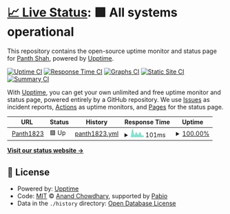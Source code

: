 # [📈 Live Status](https://Panth1823.github.io/uptime-Panth1823): <!--live status--> **🟩 All systems operational**

This repository contains the open-source uptime monitor and status page for [Panth Shah](https://shahpanth.vercel.app/), powered by [Upptime](https://github.com/upptime/upptime).

[![Uptime CI](https://github.com/Panth1823/uptime-Panth1823/workflows/Uptime%20CI/badge.svg)](https://github.com/Panth1823/uptime-Panth1823/actions?query=workflow%3A%22Uptime+CI%22)
[![Response Time CI](https://github.com/Panth1823/uptime-Panth1823/workflows/Response%20Time%20CI/badge.svg)](https://github.com/Panth1823/uptime-Panth1823/actions?query=workflow%3A%22Response+Time+CI%22)
[![Graphs CI](https://github.com/Panth1823/uptime-Panth1823/workflows/Graphs%20CI/badge.svg)](https://github.com/Panth1823/uptime-Panth1823/actions?query=workflow%3A%22Graphs+CI%22)
[![Static Site CI](https://github.com/Panth1823/uptime-Panth1823/workflows/Static%20Site%20CI/badge.svg)](https://github.com/Panth1823/uptime-Panth1823/actions?query=workflow%3A%22Static+Site+CI%22)
[![Summary CI](https://github.com/Panth1823/uptime-Panth1823/workflows/Summary%20CI/badge.svg)](https://github.com/Panth1823/uptime-Panth1823/actions?query=workflow%3A%22Summary+CI%22)

With [Upptime](https://upptime.js.org), you can get your own unlimited and free uptime monitor and status page, powered entirely by a GitHub repository. We use [Issues](https://github.com/Panth1823/uptime-Panth1823/issues) as incident reports, [Actions](https://github.com/Panth1823/uptime-Panth1823/actions) as uptime monitors, and [Pages](https://Panth1823.github.io/uptime-Panth1823) for the status page.

<!--start: status pages-->
<!-- This summary is generated by Upptime (https://github.com/upptime/upptime) -->
<!-- Do not edit this manually, your changes will be overwritten -->
<!-- prettier-ignore -->
| URL | Status | History | Response Time | Uptime |
| --- | ------ | ------- | ------------- | ------ |
| <img alt="" src="https://icons.duckduckgo.com/ip3/shahpanth.vercel.app.ico" height="13"> [Panth1823](https://shahpanth.vercel.app/) | 🟩 Up | [panth1823.yml](https://github.com/Panth1823/uptime-Panth1823/commits/HEAD/history/panth1823.yml) | <details><summary><img alt="Response time graph" src="./graphs/panth1823/response-time-week.png" height="20"> 101ms</summary><br><a href="https://Panth1823.github.io/uptime-Panth1823/history/panth1823"><img alt="Response time 118" src="https://img.shields.io/endpoint?url=https%3A%2F%2Fraw.githubusercontent.com%2FPanth1823%2Fuptime-Panth1823%2FHEAD%2Fapi%2Fpanth1823%2Fresponse-time.json"></a><br><a href="https://Panth1823.github.io/uptime-Panth1823/history/panth1823"><img alt="24-hour response time 96" src="https://img.shields.io/endpoint?url=https%3A%2F%2Fraw.githubusercontent.com%2FPanth1823%2Fuptime-Panth1823%2FHEAD%2Fapi%2Fpanth1823%2Fresponse-time-day.json"></a><br><a href="https://Panth1823.github.io/uptime-Panth1823/history/panth1823"><img alt="7-day response time 101" src="https://img.shields.io/endpoint?url=https%3A%2F%2Fraw.githubusercontent.com%2FPanth1823%2Fuptime-Panth1823%2FHEAD%2Fapi%2Fpanth1823%2Fresponse-time-week.json"></a><br><a href="https://Panth1823.github.io/uptime-Panth1823/history/panth1823"><img alt="30-day response time 113" src="https://img.shields.io/endpoint?url=https%3A%2F%2Fraw.githubusercontent.com%2FPanth1823%2Fuptime-Panth1823%2FHEAD%2Fapi%2Fpanth1823%2Fresponse-time-month.json"></a><br><a href="https://Panth1823.github.io/uptime-Panth1823/history/panth1823"><img alt="1-year response time 118" src="https://img.shields.io/endpoint?url=https%3A%2F%2Fraw.githubusercontent.com%2FPanth1823%2Fuptime-Panth1823%2FHEAD%2Fapi%2Fpanth1823%2Fresponse-time-year.json"></a></details> | <details><summary><a href="https://Panth1823.github.io/uptime-Panth1823/history/panth1823">100.00%</a></summary><a href="https://Panth1823.github.io/uptime-Panth1823/history/panth1823"><img alt="All-time uptime 100.00%" src="https://img.shields.io/endpoint?url=https%3A%2F%2Fraw.githubusercontent.com%2FPanth1823%2Fuptime-Panth1823%2FHEAD%2Fapi%2Fpanth1823%2Fuptime.json"></a><br><a href="https://Panth1823.github.io/uptime-Panth1823/history/panth1823"><img alt="24-hour uptime 100.00%" src="https://img.shields.io/endpoint?url=https%3A%2F%2Fraw.githubusercontent.com%2FPanth1823%2Fuptime-Panth1823%2FHEAD%2Fapi%2Fpanth1823%2Fuptime-day.json"></a><br><a href="https://Panth1823.github.io/uptime-Panth1823/history/panth1823"><img alt="7-day uptime 100.00%" src="https://img.shields.io/endpoint?url=https%3A%2F%2Fraw.githubusercontent.com%2FPanth1823%2Fuptime-Panth1823%2FHEAD%2Fapi%2Fpanth1823%2Fuptime-week.json"></a><br><a href="https://Panth1823.github.io/uptime-Panth1823/history/panth1823"><img alt="30-day uptime 100.00%" src="https://img.shields.io/endpoint?url=https%3A%2F%2Fraw.githubusercontent.com%2FPanth1823%2Fuptime-Panth1823%2FHEAD%2Fapi%2Fpanth1823%2Fuptime-month.json"></a><br><a href="https://Panth1823.github.io/uptime-Panth1823/history/panth1823"><img alt="1-year uptime 100.00%" src="https://img.shields.io/endpoint?url=https%3A%2F%2Fraw.githubusercontent.com%2FPanth1823%2Fuptime-Panth1823%2FHEAD%2Fapi%2Fpanth1823%2Fuptime-year.json"></a></details>

<!--end: status pages-->

[**Visit our status website →**](https://Panth1823.github.io/uptime-Panth1823)

## 📄 License

- Powered by: [Upptime](https://github.com/upptime/upptime)
- Code: [MIT](./LICENSE) © [Anand Chowdhary](https://anandchowdhary.com), supported by [Pabio](https://pabio.com)
- Data in the `./history` directory: [Open Database License](https://opendatacommons.org/licenses/odbl/1-0/)
